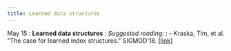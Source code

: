 ```yaml
---
title: Learned data structures
---
```


May 15
: **Learned data structures**
: *Suggested reading:*
: - Kraska, Tim, et al. "The case for learned index structures." SIGMOD'18. [[link]](https://arxiv.org/pdf/1712.01208.pdf)
